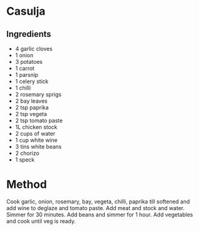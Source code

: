# Casulja 

## Ingredients

* 4 garlic cloves
* 1 onion
* 3 potatoes 
* 1 carrot
* 1 parsnip
* 1 celery stick 
* 1 chilli
* 2 rosemary sprigs 
* 2 bay leaves
* 2 tsp paprika 
* 2 tsp vegeta 
* 2 tsp tomato paste
* 1L chicken stock
* 2 cups of water
* 1 cup white wine
* 3 tins white beans
* 2 chorizo 
* 1 speck

# Method

Cook garlic, onion, rosemary, bay, vegeta, chilli, paprika till softened and add wine to deglaze and tomato paste. 
Add meat and stock and water. Simmer for 30 minutes. 
Add beans and simmer for 1 hour. 
Add vegetables and cook until veg is ready.
